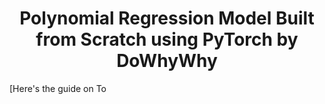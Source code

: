 <h1 align = 'center'>Polynomial Regression Model Built from Scratch using PyTorch by DoWhyWhy</h1>

[Here's the guide on To